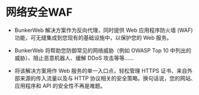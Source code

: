 # 网络安全WAF

- BunkerWeb 解决方案作为反向代理，同时提供 Web 应用程序防火墙 (WAF) 功能，可无缝集成到您现有的基础设施中，以保护您的 Web 服务。

- BunkerWeb 将帮助您防御常见的网络威胁（例如 OWASP Top 10 中列出的威胁）、阻止恶意机器人、缓解 DDoS 攻击等等……

- 将该解决方案用作 Web 服务的单一入口点，轻松管理 HTTPS 证书、来自外部来源的传入流量以及与 HTTP 协议相关的安全策略。换句话说，您的网站、应用程序和 API 的安全性不再是难题。